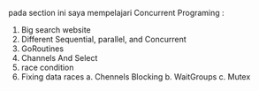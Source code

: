 pada section ini saya mempelajari Concurrent Programing :

1. Big search website
2. Different Sequential, parallel, and Concurrent
3. GoRoutines
4. Channels And Select
5. race condition
6. Fixing data races
    a. Chennels Blocking
    b. WaitGroups
    c. Mutex